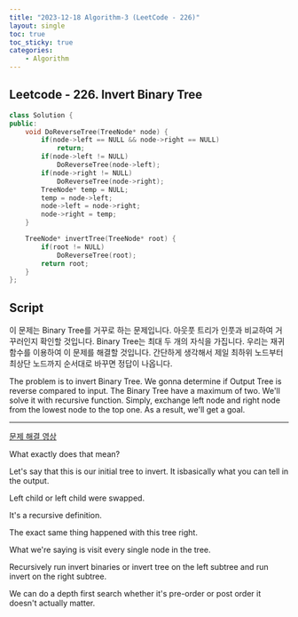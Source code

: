 ```yaml
---
title: "2023-12-18 Algorithm-3 (LeetCode - 226)"
layout: single
toc: true
toc_sticky: true
categories:     
    - Algorithm
---
```


## Leetcode - 226. Invert Binary Tree


```c++
class Solution {
public:
    void DoReverseTree(TreeNode* node) {
        if(node->left == NULL && node->right == NULL)
            return;
        if(node->left != NULL)
            DoReverseTree(node->left);
        if(node->right != NULL)
            DoReverseTree(node->right);
        TreeNode* temp = NULL;
        temp = node->left;
        node->left = node->right;
        node->right = temp;
    }

    TreeNode* invertTree(TreeNode* root) {
        if(root != NULL)
            DoReverseTree(root);
        return root;
    }
};

```

## Script
이 문제는 Binary Tree를 거꾸로 하는 문제입니다. 
아웃풋 트리가 인풋과 비교하여 거꾸러인지 확인할 것입니다. Binary Tree는 최대 두 개의 자식을 가집니다.  우리는 재귀함수를 이용하여 이 문제를 해결할 것입니다. 간단하게 생각해서 제일 최하위 노드부터 최상단 노드까지 순서대로 바꾸면 정답이 나옵니다.

The problem is to invert Binary Tree. We gonna determine if Output Tree is reverse compared to input. The Binary Tree have a maximum of two. We'll solve it with recursive function. Simply, exchange left node and right node from the lowest node to the top one. As a result, we'll get a goal.


---

[문제 해결 영상](https://www.youtube.com/watch?v=OnSn2XEQ4MY)

What exactly does that mean?

Let's say that this is our initial tree to invert. It isbasically what you can tell in the output.

Left child or left child were swapped.

It's a recursive definition.

The exact same thing happened with this tree right.

What we're saying is visit every single node in the tree.

Recursively run invert binaries or invert tree on the left subtree and run invert on the right subtree.

We can do a depth first search whether it's pre-order or post order it doesn't actually matter.
